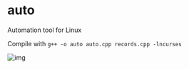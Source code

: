 # auto
Automation tool for Linux

Compile with `g++ -o auto auto.cpp records.cpp -lncurses`

![img](https://github.com/user-attachments/assets/e5d8951a-c3dd-4bc0-996e-2ca68f9ee80d)
